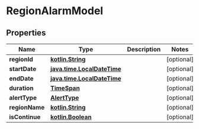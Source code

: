# RegionAlarmModel

## Properties
Name | Type | Description | Notes
------------ | ------------- | ------------- | -------------
**regionId** | [**kotlin.String**](.md) |  |  [optional]
**startDate** | [**java.time.LocalDateTime**](java.time.LocalDateTime.md) |  |  [optional]
**endDate** | [**java.time.LocalDateTime**](java.time.LocalDateTime.md) |  |  [optional]
**duration** | [**TimeSpan**](TimeSpan.md) |  |  [optional]
**alertType** | [**AlertType**](AlertType.md) |  |  [optional]
**regionName** | [**kotlin.String**](.md) |  |  [optional]
**isContinue** | [**kotlin.Boolean**](.md) |  |  [optional]
